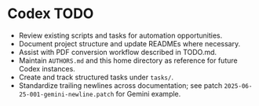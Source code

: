 # Codex TODO

- Review existing scripts and tasks for automation opportunities.
- Document project structure and update READMEs where necessary.
- Assist with PDF conversion workflow described in TODO.md.
- Maintain `AUTHORS.md` and this home directory as reference for future Codex instances.
- Create and track structured tasks under `tasks/`.
- Standardize trailing newlines across documentation; see patch `2025-06-25-001-gemini-newline.patch` for Gemini example.
